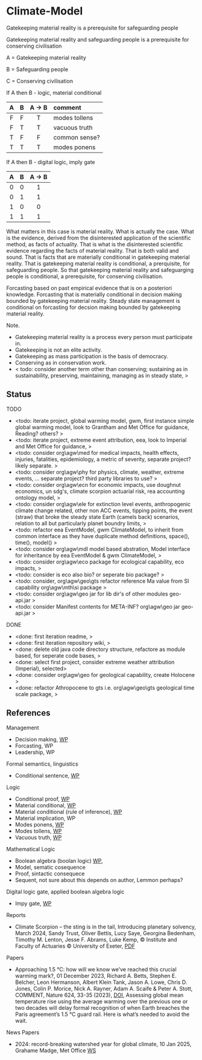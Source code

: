 # Climate-Model

Gatekeeping material reality is a prerequisite for safeguarding people

Gatekeeping material reality and safeguarding people is a prerequisite for conserving civilisation

A = Gatekeeping material reality

B = Safeguarding people

C = Conserving civilisation

If A then B - logic, material conditional

| A | B | A -> B | comment |
| :-: | :-: | :-: | :---- |
| F | F | T | modes tollens |
| F | T | T | vacuous truth |
| T | F | F | common sense? |
| T | T | T | modes ponens |

If A then B - digital logic, imply gate

| A | B | A -> B |
| :-: | :-: | :-: |
| 0 | 0 | 1 |
| 0 | 1 | 1 |
| 1 | 0 | 0 |
| 1 | 1 | 1 |

What matters in this case is material reality. What is actually the case. What is the evidence, derived from the disinterested application of the scientific method, as facts of actuality. That is what is the disinterested scientific evidence regarding the facts of material reality. That is both valid and sound. That is facts that are materially conditional in gatekeeping material reality. That is gatekeeping material reality is conditional, a prerquisite, for safeguarding people. So that gatekeeping material reality and safeguarging people is conditional, a prerequisite, for conserving civilisation.

Forcasting based on past empirical evidence that is on a posteriori knowledge. Forcasting that is materially conditional in decision making bounded by gatekeeping material reality. Steady state management is conditional on forcasting for decsion making bounded by gatekeeping material reality. 

Note. 
* Gatekeeping material reality is a process every person must participate in.
* Gatekeeping is not an elite activity.
* Gatekeeping as mass participation is the basis of democracy.
* Conserving as in conservation work.
* < todo: consider another term other than conserving; sustaining as in sustainability, preserving, maintaining, managing as in steady state, >

## Status

TODO
* <todo: iterate project, global warming model, gwm, first instance simple global warming model, look to Grantham and Met Office for guidance, Reading? others? >
* <todo: iterate project, extreme event attribution, eea, look to Imperial and Met Office for guidance,  >
* <todo: consider org\agw\med for medical impacts, health effects, injuries, fatalities, epidemiology, a metric of severity, separate project? likely separate. >
* <todo: consider org\agw\phy for physics, climate, weather, extreme events, ... separate project? third party libraries to use? >
* <todo: consider org\agw\ecn for economic impacts, use doughnut economics, un sdg's, climate scorpion actuarial risk, rea accounting ontology model,  >
* <todo: consider org\agw\ele for extinction level events, anthropogenic climate change related, other non ACC events, tipping points, the event (straw) that broke the steady state Earth (camels back) scenarios, relation to all but particularly planet boundry limits,  >
* <todo: refactor eea EventModel, gwm ClimateModel, to inherit from common interface as they have duplicate method definitions, space(), time(), model() >
* <todo: consider org\agw\mdl model based abstration, Model interface for inheritance by eea EventModel & gwm ClimateModel, >
* <todo: consider org\agw\eco package for ecological capability, eco impacts, >
* <todo: consider is eco also bio? or seperate bio package? >
* <todo: consider, org\agw\geo\gts refactor reference Ma value from SI capability org\agw\mth\si package >
* <todo: consider org\agw\geo jar for lib dir's of other modules geo-api.jar >
* <todo: consider Manifest contents for META-INF? org\agw\geo jar geo-api.jar >

DONE
* <done: first iteration readme, >
* <done: first iteration repository wiki, >
* <done: delete old java code directory structure, refactore as module based, for seperate code bases, >
* <done: select first project, consider extreme weather attribution (Imperial), selected>
* <done: consider org\agw\geo for geological capability, create Holocene >
* <done: refactor Athropocene to gts i.e. org\agw\geo\gts geological time scale package, >

## References

Management
* Decision making, [WP](https://en.wikipedia.org/wiki/Decision-making)
* Forcasting, WP
* Leadership, WP

Formal semantics, linguistics
* Conditional sentence, [WP](https://en.wikipedia.org/wiki/Conditional_sentence)

Logic
* Conditional proof, [WP](https://en.wikipedia.org/wiki/Conditional_proof)
* Material conditional, [WP](https://en.wikipedia.org/wiki/Material_conditional)
* Material conditional (rule of inference), [WP](https://en.wikipedia.org/wiki/Material_implication_(rule_of_inference))
* Material implication, WP
* Modes ponens, [WP](https://en.wikipedia.org/wiki/Modus_ponens)
* Modes tollens, [WP](https://en.wikipedia.org/wiki/Modus_tollens)
* Vacuous truth, [WP](https://en.wikipedia.org/wiki/Vacuous_truth)

Mathematical Logic
* Boolean algebra (boolan logic) [WP](https://en.wikipedia.org/wiki/Boolean_algebra),
* Model, sematic cosequence
* Proof, sintactic consequece
* Sequent, not sure about this depends on author, Lemmon perhaps?

Digital logic gate, applied boolean algebra logic
* Impy gate, [WP](https://en.wikipedia.org/wiki/IMPLY_gate)

Reports
* Climate Scorpion – the sting is in the tail, Introducing planetary solvency, March 2024, Sandy Trust, Oliver Bettis, Lucy Saye, Georgina Bedenham, Timothy M. Lenton, Jesse F. Abrams, Luke Kemp, © Institute and Faculty of Actuaries © University of Exeter, [PDF](https://actuaries.org.uk/media/g1qevrfa/climate-scorpion.pdf)

Papers
* Approaching 1.5 °C: how will we know we’ve reached this crucial warming mark?, 01 December 2023, Richard A. Betts, Stephen E. Belcher, Leon Hermanson, Albert Klein Tank, Jason A. Lowe, Chris D. Jones, Colin P. Morice, Nick A. Rayner, Adam A. Scaife & Peter A. Stott, COMMENT, Nature 624, 33-35 (2023), [DOI](https://doi.org/10.1038/d41586-023-03775-z), Assessing global mean temperature rise using the average warming over the previous one or two decades will delay formal recognition of when Earth breaches the Paris agreement’s 1.5 °C guard rail. Here is what’s needed to avoid the wait.

News Papers
* 2024: record-breaking watershed year for global climate, 10 Jan 2025, Grahame Madge, Met Office [WS](https://www.metoffice.gov.uk/about-us/news-and-media/media-centre/weather-and-climate-news/2025/2024-record-breaking-watershed-year-for-global-climate)

